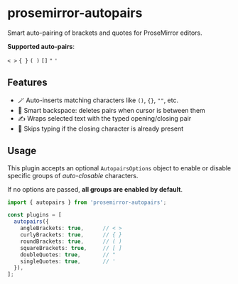 # prosemirror-autopairs

Smart auto-pairing of brackets and quotes for ProseMirror editors.

**Supported auto-pairs**:

`< >`   `{ }`   `( )`   `[]`   `"`   `'`

## Features

- 🪄 Auto-inserts matching characters like `()`, `{}`, `""`, etc.
- 🧠 Smart backspace: deletes pairs when cursor is between them
- ✍️ Wraps selected text with the typed opening/closing pair
- 🎯 Skips typing if the closing character is already present

## Usage

This plugin accepts an optional `AutopairsOptions` object to enable or disable specific groups of *auto-closable* characters.

If no options are passed, **all groups are enabled by default**.

```ts
import { autopairs } from 'prosemirror-autopairs';

const plugins = [
  autopairs({
    angleBrackets: true,      // < >
    curlyBrackets: true,      // { }
    roundBrackets: true,      // ( )
    squareBrackets: true,     // [ ]
    doubleQuotes: true,       // "
    singleQuotes: true,       // '
  }),
];
```
